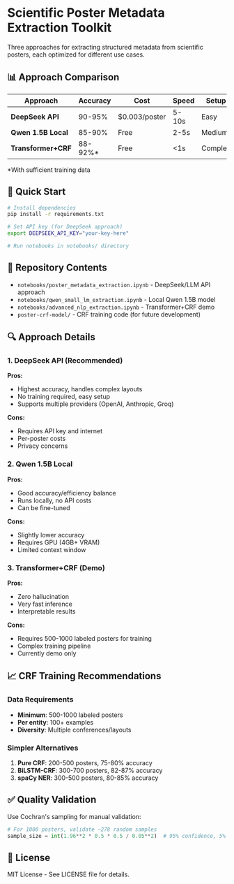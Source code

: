 # Scientific Poster Metadata Extraction Toolkit

Three approaches for extracting structured metadata from scientific posters, each optimized for different use cases.

## 📊 Approach Comparison

| Approach | Accuracy | Cost | Speed | Setup | Best For |
|----------|----------|------|-------|-------|----------|
| **DeepSeek API** | 90-95% | $0.003/poster | 5-10s | Easy | High accuracy needs |
| **Qwen 1.5B Local** | 85-90% | Free | 2-5s | Medium | Private, cost-effective |
| **Transformer+CRF** | 88-92%* | Free | <1s | Complex | Research/interpretability |

*With sufficient training data

## 🚀 Quick Start

```bash
# Install dependencies
pip install -r requirements.txt

# Set API key (for DeepSeek approach)
export DEEPSEEK_API_KEY="your-key-here"

# Run notebooks in notebooks/ directory
```

## 📁 Repository Contents

- `notebooks/poster_metadata_extraction.ipynb` - DeepSeek/LLM API approach
- `notebooks/qwen_small_lm_extraction.ipynb` - Local Qwen 1.5B model  
- `notebooks/advanced_nlp_extraction.ipynb` - Transformer+CRF demo
- `poster-crf-model/` - CRF training code (for future development)

## 🔍 Approach Details

### 1. DeepSeek API (Recommended)
**Pros:**
- Highest accuracy, handles complex layouts
- No training required, easy setup
- Supports multiple providers (OpenAI, Anthropic, Groq)

**Cons:**
- Requires API key and internet
- Per-poster costs
- Privacy concerns

### 2. Qwen 1.5B Local
**Pros:**
- Good accuracy/efficiency balance
- Runs locally, no API costs
- Can be fine-tuned

**Cons:**
- Slightly lower accuracy
- Requires GPU (4GB+ VRAM)
- Limited context window

### 3. Transformer+CRF (Demo)
**Pros:**
- Zero hallucination
- Very fast inference
- Interpretable results

**Cons:**
- Requires 500-1000 labeled posters for training
- Complex training pipeline
- Currently demo only

## 📈 CRF Training Recommendations

### Data Requirements
- **Minimum**: 500-1000 labeled posters
- **Per entity**: 100+ examples
- **Diversity**: Multiple conferences/layouts

### Simpler Alternatives
1. **Pure CRF**: 200-500 posters, 75-80% accuracy
2. **BiLSTM-CRF**: 300-700 posters, 82-87% accuracy  
3. **spaCy NER**: 300-500 posters, 80-85% accuracy

## ✅ Quality Validation

Use Cochran's sampling for manual validation:

```python
# For 1000 posters, validate ~278 random samples
sample_size = int(1.96**2 * 0.5 * 0.5 / 0.05**2)  # 95% confidence, 5% margin
```

## 📄 License

MIT License - See LICENSE file for details.
